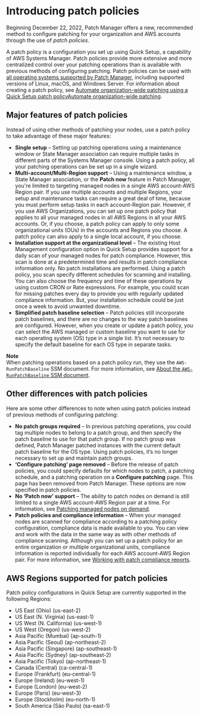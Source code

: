 # Introducing patch policies<a name="patch-policies-about"></a>

Beginning December 22, 2022, Patch Manager offers a new, recommended method to configure patching for your organization and AWS accounts through the use of *patch policies*\. 

A patch policy is a configuration you set up using Quick Setup, a capability of AWS Systems Manager\. Patch policies provide more extensive and more centralized control over your patching operations than is available with previous methods of configuring patching\. Patch policies can be used with [all operating systems supported by Patch Manager](patch-manager-prerequisites.md#pm-prereqs), including supported versions of Linux, macOS, and Windows Server\. For information about creating a patch policy, see [Automate organization\-wide patching using a Quick Setup patch policyAutomate organization\-wide patching](quick-setup-patch-manager.md)\.

## Major features of patch policies<a name="patch-policies-about-major-features"></a>

Instead of using other methods of patching your nodes, use a patch policy to take advantage of these major features:
+ **Single setup** – Setting up patching operations using a maintenance window or State Manager association can require multiple tasks in different parts of the Systems Manager console\. Using a patch policy, all your patching operations can be set up in a single wizard\.
+ **Multi\-account/Multi\-Region support** – Using a maintenance window, a State Manager association, or the **Patch now** feature in Patch Manager, you're limited to targeting managed nodes in a single AWS account\-AWS Region pair\. If you use multiple accounts and multiple Regions, your setup and maintenance tasks can require a great deal of time, because you must perform setup tasks in each account\-Region pair\. However, if you use AWS Organizations, you can set up one patch policy that applies to all your managed nodes in all AWS Regions in all your AWS accounts\. Or, if you choose, a patch policy can apply to only some organizational units \(OUs\) in the accounts and Regions you choose\. A patch policy can also apply to a single local account, if you choose\.
+ **Installation support at the organizational level** – The existing Host Management configuration option in Quick Setup provides support for a daily scan of your managed nodes for patch compliance\. However, this scan is done at a predetermined time and results in patch compliance information only\. No patch installations are performed\. Using a patch policy, you scan specify different schedules for scanning and installing\. You can also choose the frequency and time of these operations by using custom CRON or Rate expressions\. For example, you could scan for missing patches every day to provide you with regularly updated compliance information\. But, your installation schedule could be just once a week to avoid unwanted downtime\.
+ **Simplified patch baseline selection** – Patch policies still incorporate patch baselines, and there are no changes to the way patch baselines are configured\. However, when you create or update a patch policy, you can select the AWS managed or custom baseline you want to use for each operating system \(OS\) type in a single list\. It’s not necessary to specify the default baseline for each OS type in separate tasks\.

**Note**  
When patching operations based on a patch policy run, they use the `AWS-RunPatchBaseline` SSM document\. For more information, see [About the `AWS-RunPatchBaseline` SSM document](patch-manager-about-aws-runpatchbaseline.md)\.

## Other differences with patch policies<a name="patch-policies-about-other-features"></a>

Here are some other differences to note when using patch policies instead of previous methods of configuring patching:
+ **No patch groups required** – In previous patching operations, you could tag multiple nodes to belong to a patch group, and then specify the patch baseline to use for that patch group\. If no patch group was defined, Patch Manager patched instances with the current default patch baseline for the OS type\. Using patch policies, it’s no longer necessary to set up and maintain patch groups\. 
+ **‘Configure patching’ page removed** – Before the release of patch policies, you could specify defaults for which nodes to patch, a patching schedule, and a patching operation on a **Configure patching** page\. This page has been removed from Patch Manager\. These options are now specified in patch policies\. 
+ **No ‘Patch now’ support** – The ability to patch nodes on demand is still limited to a single AWS account\-AWS Region pair at a time\. For information, see [Patching managed nodes on demand](patch-on-demand.md)\.
+ **Patch policies and compliance information** – When your managed nodes are scanned for compliance according to a patching policy configuration, compliance data is made available to you\. You can view and work with the data in the same way as with other methods of compliance scanning\. Although you can set up a patch policy for an entire organization or multiple organizational units, compliance information is reported individually for each AWS account\-AWS Region pair\. For more information, see [Working with patch compliance reports](patch-compliance-reports.md)\.

## AWS Regions supported for patch policies<a name="patch-policies-supported-regions"></a>

Patch policy configurations in Quick Setup are currently supported in the following Regions:
+ US East \(Ohio\) \(us\-east\-2\)
+ US East \(N\. Virginia\) \(us\-east\-1\)
+ US West \(N\. California\) \(us\-west\-1\)
+ US West \(Oregon\) \(us\-west\-2\)
+ Asia Pacific \(Mumbai\) \(ap\-south\-1\)
+ Asia Pacific \(Seoul\) \(ap\-northeast\-2\)
+ Asia Pacific \(Singapore\) \(ap\-southeast\-1\)
+ Asia Pacific \(Sydney\) \(ap\-southeast\-2\)
+ Asia Pacific \(Tokyo\) \(ap\-northeast\-1\)
+ Canada \(Central\) \(ca\-central\-1\)
+ Europe \(Frankfurt\) \(eu\-central\-1\)
+ Europe \(Ireland\) \(eu\-west\-1\)
+ Europe \(London\) \(eu\-west\-2\)
+ Europe \(Paris\) \(eu\-west\-3\)
+ Europe \(Stockholm\) \(eu\-north\-1\)
+ South America \(São Paulo\) \(sa\-east\-1\)